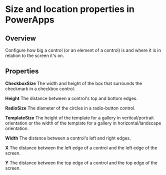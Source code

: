 <properties
    pageTitle="Size and location properties | Microsoft PowerApps"
    description="Reference material for properties such as Height and Width"
    services=""
    suite="powerapps"
    documentationCenter="na"
    authors="aftowen"
    manager="erikre"
    editor=""
    tags=""/>

<tags
   ms.service="powerapps"
   ms.devlang="na"
   ms.topic="article"
   ms.tgt_pltfrm="na"
   ms.workload="na"
   ms.date="03/17/2016"
   ms.author="anneta"/>

# Size and location properties in PowerApps #

## Overview ##
Configure how big a control (or an element of a control) is and where it is in relation to the screen it's on.

## Properties ##

**CheckboxSize** The width and height of the box that surrounds the checkmark in a checkbox control.

**Height** The distance between a control's top and bottom edges.

**RadioSize** The diameter of the circles in a radio-button control.

**TemplateSize** The height of the template for a gallery in vertical/portrait orientation or the width of the template for a gallery in horizontal/landscape orientation.

**Width** The distance between a control's left and right edges.

**X** The distance between the left edge of a control and the left edge of the screen.

**Y** The distance between the top edge of a control and the top edge of the screen.
